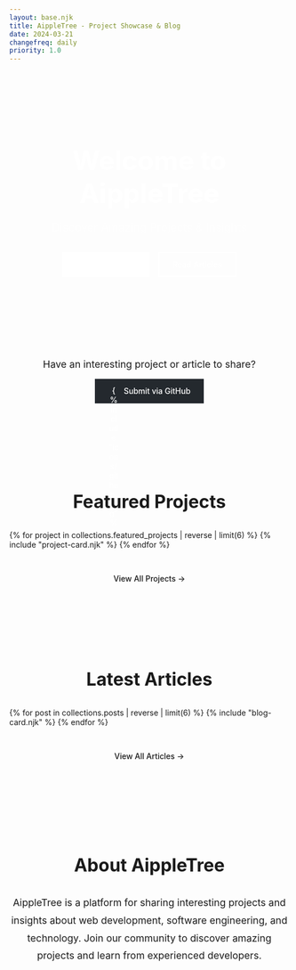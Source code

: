 ```yaml
---
layout: base.njk
title: AippleTree - Project Showcase & Blog
date: 2024-03-21
changefreq: daily
priority: 1.0
---
```


<section class="hero">
    <div class="container">
        <h1 class="hero-title">Welcome to AippleTree</h1>
        <p class="hero-subtitle">Discover Amazing Projects & Insights</p>
        <div class="hero-actions">
            <a href="#projects" class="hero-button">Explore Projects</a>
            <a href="#articles" class="hero-button secondary">Read Articles</a>
        </div>
    </div>
</section>

<section class="submit-banner">
    <div class="container">
        <p>Have an interesting project or article to share?</p>
        <a href="https://github.com/yourusername/aippletree" class="submit-button" target="_blank">
            <span class="github-icon">{% include "icons/github.svg" %}</span>
            Submit via GitHub
        </a>
    </div>
</section>

<section id="projects" class="section">
    <div class="container">
        <h2 class="section-title">Featured Projects</h2>
        <div class="project-grid">
            {% for project in collections.featured_projects | reverse | limit(6) %}
            {% include "project-card.njk" %}
            {% endfor %}
        </div>
        <div class="section-footer">
            <a href="/projects" class="view-all">View All Projects →</a>
        </div>
    </div>
</section>

<section id="articles" class="section">
    <div class="container">
        <h2 class="section-title">Latest Articles</h2>
        <div class="blog-grid">
            {% for post in collections.posts | reverse | limit(6) %}
            {% include "blog-card.njk" %}
            {% endfor %}
        </div>
        <div class="section-footer">
            <a href="/blog" class="view-all">View All Articles →</a>
        </div>
    </div>
</section>

<section class="about-section">
    <div class="container">
        <h2 class="section-title">About AippleTree</h2>
        <div class="about-content">
            <p>AippleTree is a platform for sharing interesting projects and insights about web development, software engineering, and technology. Join our community to discover amazing projects and learn from experienced developers.</p>
        </div>
    </div>
</section>

<style>
    .hero {
        text-align: center;
        padding: 4rem 0;
        background: linear-gradient(135deg, var(--primary-color), var(--secondary-color));
        color: white;
        margin-bottom: 2rem;
    }

    .hero-title {
        font-size: 3rem;
        margin-bottom: 1rem;
        color: white;
    }

    .hero-subtitle {
        font-size: 1.25rem;
        margin-bottom: 2rem;
        opacity: 0.9;
    }

    .hero-actions {
        display: flex;
        gap: 1rem;
        justify-content: center;
    }

    .hero-button {
        display: inline-block;
        padding: 0.75rem 1.5rem;
        border-radius: var(--border-radius);
        background: white;
        color: var(--primary-color);
        text-decoration: none;
        font-weight: 500;
        transition: transform 0.2s ease, box-shadow 0.2s ease;
    }

    .hero-button.secondary {
        background: transparent;
        color: white;
        border: 2px solid white;
    }

    .hero-button:hover {
        transform: translateY(-2px);
        box-shadow: 0 4px 12px rgba(0,0,0,0.1);
        text-decoration: none;
    }

    .submit-banner {
        background: var(--background-color);
        padding: 2rem 0;
        text-align: center;
        margin-bottom: 2rem;
    }

    .submit-banner p {
        margin-bottom: 1rem;
        font-size: 1.1rem;
    }

    .submit-button {
        display: inline-flex;
        align-items: center;
        gap: 0.5rem;
        padding: 0.75rem 1.5rem;
        background: #24292e;
        color: white;
        border-radius: var(--border-radius);
        text-decoration: none;
        font-weight: 500;
        transition: transform 0.2s ease;
    }

    .submit-button:hover {
        transform: translateY(-2px);
        text-decoration: none;
    }

    .github-icon {
        width: 20px;
        height: 20px;
    }

    .section {
        padding: 3rem 0;
    }

    .section-title {
        text-align: center;
        margin-bottom: 2rem;
        font-size: 2rem;
    }

    .project-grid, .blog-grid {
        display: grid;
        grid-template-columns: repeat(auto-fit, minmax(300px, 1fr));
        gap: 1.5rem;
        margin-bottom: 2rem;
    }

    .section-footer {
        text-align: center;
    }

    .view-all {
        display: inline-block;
        padding: 0.75rem 1.5rem;
        color: var(--primary-color);
        text-decoration: none;
        font-weight: 500;
        transition: transform 0.2s ease;
    }

    .view-all:hover {
        transform: translateX(5px);
        text-decoration: none;
    }

    .about-section {
        padding: 4rem 0;
        background: var(--background-color);
    }

    .about-content {
        max-width: 800px;
        margin: 0 auto;
        text-align: center;
        font-size: 1.1rem;
        line-height: 1.8;
    }

    @media (max-width: 768px) {
        .hero {
            padding: 3rem 0;
        }

        .hero-title {
            font-size: 2.5rem;
        }

        .hero-subtitle {
            font-size: 1.1rem;
        }

        .section {
            padding: 2rem 0;
        }

        .section-title {
            font-size: 1.75rem;
        }

        .about-content {
            font-size: 1rem;
        }
    }

    @media (max-width: 480px) {
        .hero {
            padding: 2rem 0;
        }

        .hero-title {
            font-size: 2rem;
        }

        .hero-actions {
            flex-direction: column;
        }

        .hero-button {
            width: 100%;
        }

        .project-grid, .blog-grid {
            grid-template-columns: 1fr;
        }
    }
</style>
